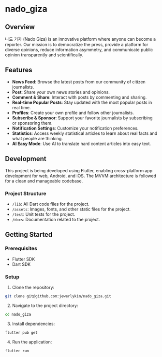 # nado_giza

## Overview

나도 기자 (Nado Giza) is an innovative platform where anyone can become a reporter. Our mission is to democratize the press, provide a platform for diverse opinions, reduce information asymmetry, and communicate public opinion transparently and scientifically.

## Features

- **News Feed**: Browse the latest posts from our community of citizen journalists.
- **Post**: Share your own news stories and opinions.
- **Comment & Share**: Interact with posts by commenting and sharing.
- **Real-time Popular Posts**: Stay updated with the most popular posts in real time.
- **Profiles**: Create your own profile and follow other journalists.
- **Subscribe & Sponsor**: Support your favorite journalists by subscribing or sponsoring them.
- **Notification Settings**: Customize your notification preferences.
- **Statistics**: Access weekly statistical articles to learn about real facts and what people are thinking.
- **AI Easy Mode**: Use AI to translate hard content articles into easy text.

## Development

This project is being developed using Flutter, enabling cross-platform app development for web, Android, and iOS. The MVVM architecture is followed for a clean and manageable codebase.

### Project Structure

- `/lib`: All Dart code files for the project.
- `/assets`: Images, fonts, and other static files for the project.
- `/test`: Unit tests for the project.
- `/docs`: Documentation related to the project.

## Getting Started

### Prerequisites

- Flutter SDK
- Dart SDK

### Setup

1. Clone the repository:

```bash
git clone git@github.com:jewerlykim/nado_giza.git
```

2. Navigate to the project directory:

```bash
cd nado_giza
```

3. Install dependencies:

```bash
flutter pub get
```

4. Run the application:

```bash
flutter run
```

